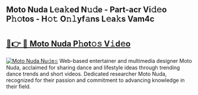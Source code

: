 ## Moto Nuda L𝚎a𝚔ed N𝚞𝚍e - Part-acr Vi𝚍𝚎o P𝚑𝚘tos - H𝚘𝚝 O𝚗𝚕yf𝚊ns L𝚎a𝚔s Vam4c

# <h2><a href="http://kf1wdt.oniu.top/?m=Moto+Nuda">🔗👉 🔴 Moto Nuda P𝚑ot𝚘𝚜 V𝚒d𝚎o</a></h2>

[![Moto Nuda Nu𝚍e𝚜](https://i.imgur.com/0qMVB7G.gif)](http://kf1wdt.oniu.top/?m=Moto+Nuda)
Web-based entertainer and multimedia designer Moto Nuda, acclaimed for sharing dance and lifestyle ideas through trending dance trends and short videos. Dedicated researcher Moto Nuda, recognized for their passion and commitment to advancing knowledge in their field.  
